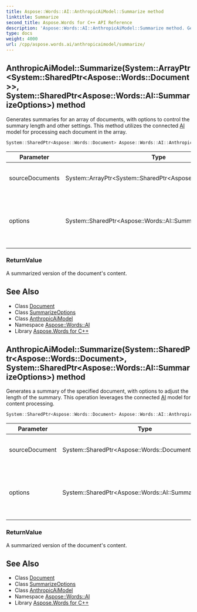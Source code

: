 ```yaml
---
title: Aspose::Words::AI::AnthropicAiModel::Summarize method
linktitle: Summarize
second_title: Aspose.Words for C++ API Reference
description: 'Aspose::Words::AI::AnthropicAiModel::Summarize method. Generates summaries for an array of documents, with options to control the summary length and other settings. This method utilizes the connected AI model for processing each document in the array in C++.'
type: docs
weight: 4000
url: /cpp/aspose.words.ai/anthropicaimodel/summarize/
---
```

## AnthropicAiModel::Summarize(System::ArrayPtr\<System::SharedPtr\<Aspose::Words::Document\>\>, System::SharedPtr\<Aspose::Words::AI::SummarizeOptions\>) method


Generates summaries for an array of documents, with options to control the summary length and other settings. This method utilizes the connected [AI](../../) model for processing each document in the array.

```cpp
System::SharedPtr<Aspose::Words::Document> Aspose::Words::AI::AnthropicAiModel::Summarize(System::ArrayPtr<System::SharedPtr<Aspose::Words::Document>> sourceDocuments, System::SharedPtr<Aspose::Words::AI::SummarizeOptions> options=nullptr) override
```


| Parameter | Type | Description |
| --- | --- | --- |
| sourceDocuments | System::ArrayPtr\<System::SharedPtr\<Aspose::Words::Document\>\> | An array of documents to be summarized. |
| options | System::SharedPtr\<Aspose::Words::AI::SummarizeOptions\> | Optional settings to control the summary length and other parameters |

### ReturnValue

A summarized version of the document's content.

## See Also

* Class [Document](../../../aspose.words/document/)
* Class [SummarizeOptions](../../summarizeoptions/)
* Class [AnthropicAiModel](../)
* Namespace [Aspose::Words::AI](../../)
* Library [Aspose.Words for C++](../../../)
## AnthropicAiModel::Summarize(System::SharedPtr\<Aspose::Words::Document\>, System::SharedPtr\<Aspose::Words::AI::SummarizeOptions\>) method


Generates a summary of the specified document, with options to adjust the length of the summary. This operation leverages the connected [AI](../../) model for content processing.

```cpp
System::SharedPtr<Aspose::Words::Document> Aspose::Words::AI::AnthropicAiModel::Summarize(System::SharedPtr<Aspose::Words::Document> sourceDocument, System::SharedPtr<Aspose::Words::AI::SummarizeOptions> options=nullptr) override
```


| Parameter | Type | Description |
| --- | --- | --- |
| sourceDocument | System::SharedPtr\<Aspose::Words::Document\> | The document to be summarized. |
| options | System::SharedPtr\<Aspose::Words::AI::SummarizeOptions\> | Optional settings to control the summary length and other parameters. |

### ReturnValue

A summarized version of the document's content.

## See Also

* Class [Document](../../../aspose.words/document/)
* Class [SummarizeOptions](../../summarizeoptions/)
* Class [AnthropicAiModel](../)
* Namespace [Aspose::Words::AI](../../)
* Library [Aspose.Words for C++](../../../)
